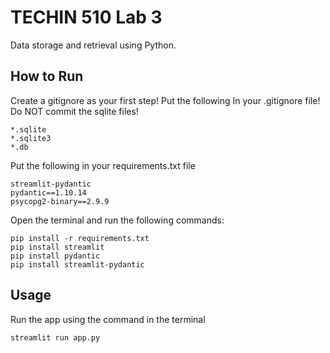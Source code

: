 # TECHIN 510 Lab 3

Data storage and retrieval using Python.

## How to Run
Create a gitignore as your first step! Put the following In your .gitignore file! Do NOT commit the sqlite files!
```
*.sqlite
*.sqlite3
*.db
```

Put the following in your requirements.txt file
```
streamlit-pydantic
pydantic==1.10.14
psycopg2-binary==2.9.9
```

Open the terminal and run the following commands:
```    
pip install -r requirements.txt 
pip install streamlit
pip install pydantic
pip install streamlit-pydantic
```

## Usage

Run the app using the command in the terminal
```bash
streamlit run app.py
```
